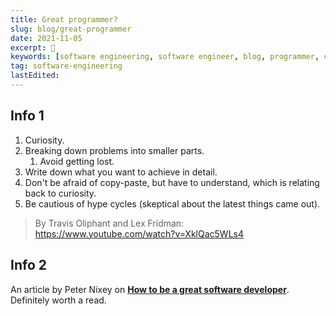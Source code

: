 ```yaml
---
title: Great programmer?
slug: blog/great-programmer
date: 2021-11-05
excerpt: 🚀
keywords: [software engineering, software engineer, blog, programmer, coder]
tag: software-engineering
lastEdited:
---
```


## Info 1

1. Curiosity.
2. Breaking down problems into smaller parts.
   1. Avoid getting lost.
3. Write down what you want to achieve in detail.
4. Don't be afraid of copy-paste, but have to understand, which is relating back to curiosity.
5. Be cautious of hype cycles (skeptical about the latest things came out).

> By Travis Oliphant and Lex Fridman:
> https://www.youtube.com/watch?v=XklQac5WLs4

## Info 2

An article by Peter Nixey on **[How to be a great software developer](https://peternixey.com/post/83510597580/how-to-be-a-great-software-developer)**. Definitely worth a read.
